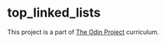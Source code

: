 # top_linked_lists

This project is a part of [The Odin Project](https://www.theodinproject.com/) curriculum.
